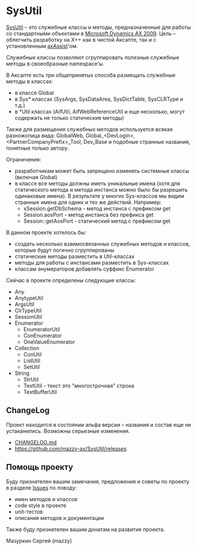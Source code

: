 # SysUtil

[project]:https://github.com/mazzy-ax/SysUtil
[license]:https://github.com/mazzy-ax/SysUtil/blob/master/LICENSE
[ax2009]:ax2009
[ax2012]:ax2012
[ax4]:ax4
[axAssist]:http://www.axassist.com/

[SysUtil][project] &ndash; это служебные классы и методы, предназначенные для работы со стандартными объектами в [Microsoft Dynamics AX 2009][ax2009]. Цель &ndash; облегчить разработку на X++ как в чистой Аксапте, так и с установленным [axAssist]'ом.

Служебные классы позволяют сгруппировать полезные служебные методы в своеобразные namespace'ы.

В Аксапте есть три общепринятых способа размещать служебные методы в классах:

* в классе Global
* в Sys* классах (SysArgs, SysDataArea, SysDictTable, SysCLRType и т.д.)
* в *Util классах (AifUtil, AifWebReferenceUtil и еще несколько, могут содержать не только статические методы)

Также для размещения служебных методов используется всякая разножопица вида: GlobalWeb, Global_&lt;DevLogin&gt;, &lt;PartnerCompanyPrefix&gt;_Tool, Dev_Base и подобные странные названия, понятные только автору.

Ограничения:

* разработчикам может быть запрещено изменять системные классы (включая Global)
* в классе все методы должны иметь уникальные имена (хотя для статического метода и метода инстанса можно было бы разрешить одинаковые имена). В результате у многих Sys-классов мы видим странные имена для одних и тех же действий. Например:
  * xSession.getDbSchema - метод инстанса с префиксом get
  * Session.aosPort - метод инстанса без префикса get
  * Session::getAosPort - статический метод с префиксом get

В данном проекте хотелось бы:

* создать несколько взаимосвязанных служебных методов и классов, которые будут логично сгруппированы
* статические методы разместить в Util-классах
* методы для работы с инстансами разместить в Sys-классах
* классам энумераторов добавлять суффикс Enumerator

Сейчас в проекте определены следующие классы:

* Any
* AnytypeUtil
* ArgsUtil
* ClrTypeUtil
* SessionUtil
* Enumerator
  * EnumeratorUtil
  * ConEnumerator
  * OneValueEnumerator
* Collection
  * ConUtil
  * ListUtil
  * SetUtil
* String
  * StrUtil
  * TextUtil - текст это "многострочная" строка
  * TextBufferUtil

## ChangeLog

Проект находится в состоянии альфа версии &ndash; названия и состав еще не устаканились. Возможны серьезные изменения.

* [CHANGELOG.md](CHANGELOG.md)
* <https://github.com/mazzy-ax/SysUtil/releases>

## Помощь проекту

Буду признателен вашим замечания, предложения и советы по проекту в разделе [Issues](https://github.com/mazzy-ax/SysUtil/issues) по поводу:

* имен методов и классов
* code style в проекте
* unit-тестов
* описания методов и документации

Также буду признателен вашим донатам на развитие проекта.

Мазуркин Сергей (mazzy)
